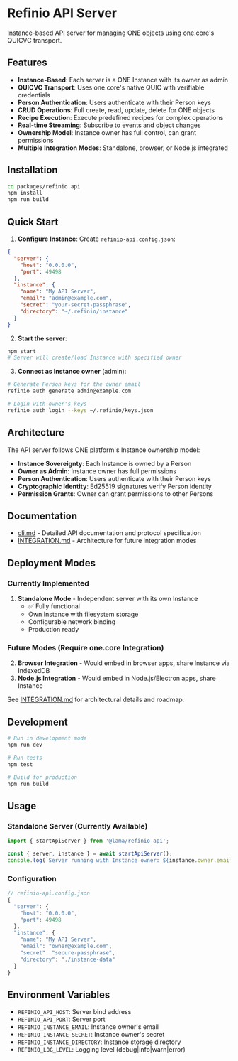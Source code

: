 # Refinio API Server

Instance-based API server for managing ONE objects using one.core's QUICVC transport.

## Features

- **Instance-Based**: Each server is a ONE Instance with its owner as admin
- **QUICVC Transport**: Uses one.core's native QUIC with verifiable credentials
- **Person Authentication**: Users authenticate with their Person keys
- **CRUD Operations**: Full create, read, update, delete for ONE objects
- **Recipe Execution**: Execute predefined recipes for complex operations
- **Real-time Streaming**: Subscribe to events and object changes
- **Ownership Model**: Instance owner has full control, can grant permissions
- **Multiple Integration Modes**: Standalone, browser, or Node.js integrated

## Installation

```bash
cd packages/refinio.api
npm install
npm run build
```

## Quick Start

1. **Configure Instance**:
Create `refinio-api.config.json`:
```json
{
  "server": {
    "host": "0.0.0.0",
    "port": 49498
  },
  "instance": {
    "name": "My API Server",
    "email": "admin@example.com",
    "secret": "your-secret-passphrase",
    "directory": "~/.refinio/instance"
  }
}
```

2. **Start the server**:
```bash
npm start
# Server will create/load Instance with specified owner
```

3. **Connect as Instance owner** (admin):
```bash
# Generate Person keys for the owner email
refinio auth generate admin@example.com

# Login with owner's keys
refinio auth login --keys ~/.refinio/keys.json
```

## Architecture

The API server follows ONE platform's Instance ownership model:

- **Instance Sovereignty**: Each Instance is owned by a Person
- **Owner as Admin**: Instance owner has full permissions
- **Person Authentication**: Users authenticate with their Person keys
- **Cryptographic Identity**: Ed25519 signatures verify Person identity
- **Permission Grants**: Owner can grant permissions to other Persons

## Documentation

- [cli.md](./cli.md) - Detailed API documentation and protocol specification
- [INTEGRATION.md](./INTEGRATION.md) - Architecture for future integration modes

## Deployment Modes

### Currently Implemented

1. **Standalone Mode** - Independent server with its own Instance
   - ✅ Fully functional
   - Own Instance with filesystem storage
   - Configurable network binding
   - Production ready

### Future Modes (Require one.core Integration)

2. **Browser Integration** - Would embed in browser apps, share Instance via IndexedDB
3. **Node.js Integration** - Would embed in Node.js/Electron apps, share Instance

See [INTEGRATION.md](./INTEGRATION.md) for architectural details and roadmap.

## Development

```bash
# Run in development mode
npm run dev

# Run tests
npm test

# Build for production
npm run build
```

## Usage

### Standalone Server (Currently Available)
```typescript
import { startApiServer } from '@lama/refinio-api';

const { server, instance } = await startApiServer();
console.log(`Server running with Instance owner: ${instance.owner.email}`);
```

### Configuration
```javascript
// refinio-api.config.json
{
  "server": {
    "host": "0.0.0.0",
    "port": 49498
  },
  "instance": {
    "name": "My API Server",
    "email": "owner@example.com",
    "secret": "secure-passphrase",
    "directory": "./instance-data"
  }
}
```

## Environment Variables

- `REFINIO_API_HOST`: Server bind address
- `REFINIO_API_PORT`: Server port
- `REFINIO_INSTANCE_EMAIL`: Instance owner's email
- `REFINIO_INSTANCE_SECRET`: Instance owner's secret
- `REFINIO_INSTANCE_DIRECTORY`: Instance storage directory
- `REFINIO_LOG_LEVEL`: Logging level (debug|info|warn|error)